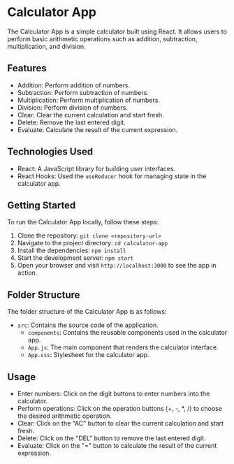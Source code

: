 # Calculator App

The Calculator App is a simple calculator built using React. It allows users to perform basic arithmetic operations such as addition, subtraction, multiplication, and division.

## Features

- Addition: Perform addition of numbers.
- Subtraction: Perform subtraction of numbers.
- Multiplication: Perform multiplication of numbers.
- Division: Perform division of numbers.
- Clear: Clear the current calculation and start fresh.
- Delete: Remove the last entered digit.
- Evaluate: Calculate the result of the current expression.

## Technologies Used

- React: A JavaScript library for building user interfaces.
- React Hooks: Used the `useReducer` hook for managing state in the calculator app.

## Getting Started

To run the Calculator App locally, follow these steps:

1. Clone the repository: `git clone <repository-url>`
2. Navigate to the project directory: `cd calculator-app`
3. Install the dependencies: `npm install`
4. Start the development server: `npm start`
5. Open your browser and visit `http://localhost:3000` to see the app in action.

## Folder Structure

The folder structure of the Calculator App is as follows:

- `src`: Contains the source code of the application.
  - `components`: Contains the reusable components used in the calculator app.
  - `App.js`: The main component that renders the calculator interface.
  - `App.css`: Stylesheet for the calculator app.

## Usage

- Enter numbers: Click on the digit buttons to enter numbers into the calculator.
- Perform operations: Click on the operation buttons (+, -, *, /) to choose the desired arithmetic operation.
- Clear: Click on the "AC" button to clear the current calculation and start fresh.
- Delete: Click on the "DEL" button to remove the last entered digit.
- Evaluate: Click on the "=" button to calculate the result of the current expression.
